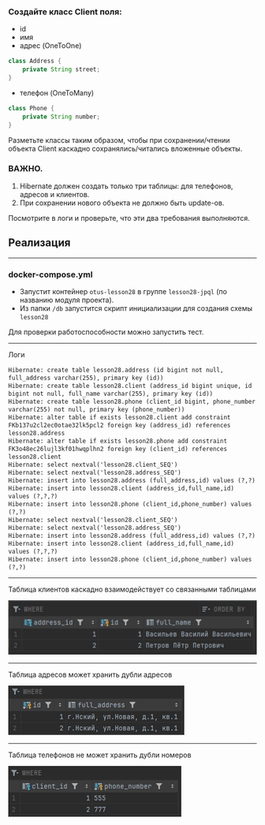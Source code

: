 ### Создайте класс Client поля:

- id
- имя
- адрес (OneToOne)
```java
class Address {
    private String street;
}
```
- телефон (OneToMany)
```java
class Phone {
    private String number;
}
```
Разметьте классы таким образом, чтобы при сохранении/чтении объекта Client каскадно сохранялись/читались вложенные объекты.

### ВАЖНО.
1. Hibernate должен создать только три таблицы: для телефонов, адресов и клиентов.
2. При сохранении нового объекта не должно быть update-ов.

Посмотрите в логи и проверьте, что эти два требования выполняются.

## Реализация

---

### docker-compose.yml
- Запустит контейнер `otus-lesson28` в группе `lesson28-jpql` (по названию модуля проекта).
- Из папки `/db` запустится скрипт инициализации для создания схемы `lesson28`

Для проверки работоспособности можно запустить тест.

---
Логи
```log
Hibernate: create table lesson28.address (id bigint not null, full_address varchar(255), primary key (id))
Hibernate: create table lesson28.client (address_id bigint unique, id bigint not null, full_name varchar(255), primary key (id))
Hibernate: create table lesson28.phone (client_id bigint, phone_number varchar(255) not null, primary key (phone_number))
Hibernate: alter table if exists lesson28.client add constraint FKb137u2cl2ec0otae32lk5pcl2 foreign key (address_id) references lesson28.address
Hibernate: alter table if exists lesson28.phone add constraint FK3o48ec26lujl3kf01hwqplhn2 foreign key (client_id) references lesson28.client
Hibernate: select nextval('lesson28.client_SEQ')
Hibernate: select nextval('lesson28.address_SEQ')
Hibernate: insert into lesson28.address (full_address,id) values (?,?)
Hibernate: insert into lesson28.client (address_id,full_name,id) values (?,?,?)
Hibernate: insert into lesson28.phone (client_id,phone_number) values (?,?)
Hibernate: select nextval('lesson28.client_SEQ')
Hibernate: select nextval('lesson28.address_SEQ')
Hibernate: insert into lesson28.address (full_address,id) values (?,?)
Hibernate: insert into lesson28.client (address_id,full_name,id) values (?,?,?)
Hibernate: insert into lesson28.phone (client_id,phone_number) values (?,?)
```



---
Таблица клиентов каскадно взаимодействует со связанными таблицами

![главная табличка](clients.png)

---
Таблица адресов может хранить дубли адресов

![адреса](address.png)

---
Таблица телефонов не может хранить дубли номеров

![телефоны](phone.png)
